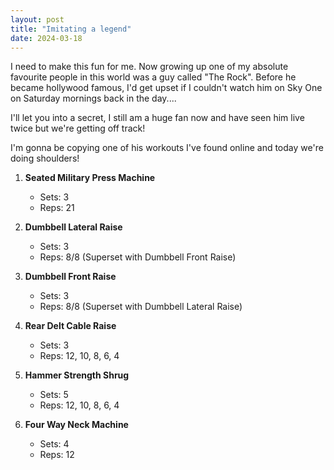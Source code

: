 ```yaml
---
layout: post
title: "Imitating a legend"
date: 2024-03-18
---
```


I need to make this fun for me. Now growing up one of my absolute favourite people in this world was a guy called "The Rock". Before he became hollywood famous, I'd get upset if I couldn't watch him on Sky One on Saturday mornings back in the day....

I'll let you into a secret, I still am a huge fan now and have seen him live twice but we're getting off track!

I'm gonna be copying one of his workouts I've found online and today we're doing shoulders!


1. **Seated Military Press Machine**
   - Sets: 3
   - Reps: 21

2. **Dumbbell Lateral Raise**
   - Sets: 3
   - Reps: 8/8 (Superset with Dumbbell Front Raise)

3. **Dumbbell Front Raise**
   - Sets: 3
   - Reps: 8/8 (Superset with Dumbbell Lateral Raise)

4. **Rear Delt Cable Raise**
   - Sets: 3
   - Reps: 12, 10, 8, 6, 4

5. **Hammer Strength Shrug**
   - Sets: 5
   - Reps: 12, 10, 8, 6, 4

6. **Four Way Neck Machine**
   - Sets: 4
   - Reps: 12